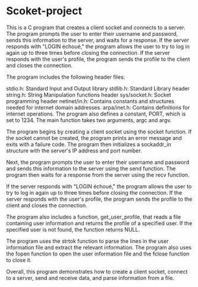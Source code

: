 # Scoket-project

This is a C program that creates a client socket and connects to a server. The program prompts the user to enter their username and password, sends this information to the server, and waits for a response. If the server responds with "LOGIN échoué," the program allows the user to try to log in again up to three times before closing the connection. If the server responds with the user's profile, the program sends the profile to the client and closes the connection.

The program includes the following header files:

stdio.h: Standard Input and Output library
stdlib.h: Standard Library header
string.h: String Manipulation functions header
sys/socket.h: Socket programming header
netinet/in.h: Contains constants and structures needed for internet domain addresses.
arpa/inet.h: Contains definitions for internet operations.
The program also defines a constant, PORT, which is set to 1234. The main function takes two arguments, argc and argv.

The program begins by creating a client socket using the socket function. If the socket cannot be created, the program prints an error message and exits with a failure code. The program then initializes a sockaddr_in structure with the server's IP address and port number.

Next, the program prompts the user to enter their username and password and sends this information to the server using the send function. The program then waits for a response from the server using the recv function.

If the server responds with "LOGIN échoué," the program allows the user to try to log in again up to three times before closing the connection. If the server responds with the user's profile, the program sends the profile to the client and closes the connection.

The program also includes a function, get_user_profile, that reads a file containing user information and returns the profile of a specified user. If the specified user is not found, the function returns NULL.

The program uses the strtok function to parse the lines in the user information file and extract the relevant information. The program also uses the fopen function to open the user information file and the fclose function to close it.

Overall, this program demonstrates how to create a client socket, connect to a server, send and receive data, and parse information from a file.
